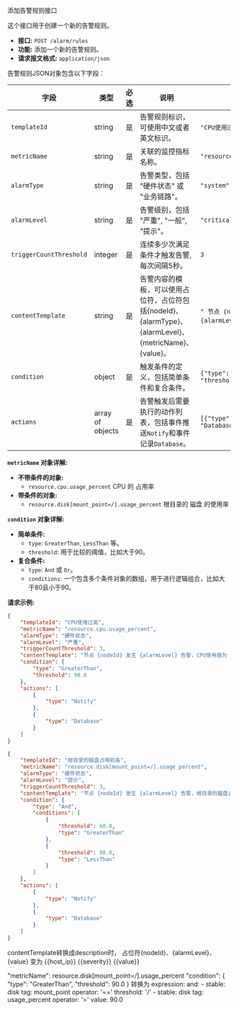 添加告警规则接口

这个接口用于创建一个新的告警规则。

*   **接口:** `POST /alarm/rules`
*   **功能:** 添加一个新的告警规则。
*   **请求报文格式:** `application/json`

告警规则JSON对象包含以下字段：

| 字段                  | 类型             | 必选 | 说明                                                                                              | 示例值                                                                  |
| --------------------- | ---------------- | ---- | ------------------------------------------------------------------------------------------------- | ----------------------------------------------------------------------- |
| `templateId`          | string           | 是   | 告警规则标识，可使用中文或者英文标识。                                                                        | `"CPU使用过高"`                                                      |
| `metricName`          | string           | 是   | 关联的监控指标名称。                                                                              | `"resource.cpu.usage_percent"`                                                   |
| `alarmType`           | string           | 是   | 告警类型，包括 "硬件状态" 或 "业务链路"。                                                          | `"system"`                                                              |
| `alarmLevel`          | string           | 是   | 告警级别，包括 "严重", "一般", "提示"。                                                   | `"critical"`                                                            |
| `triggerCountThreshold` | integer        | 是   | 连续多少次满足条件才触发告警, 每次间隔5秒。                                            | `3`                                                                     |
| `contentTemplate`     | string           | 是   | 告警内容的模板，可以使用占位符，占位符包括{nodeId}、{alarmType}、{alarmLevel}、{metricName}、{value}。                                                                  | `" 节点 {nodeId} 发生 {alarmLevel} 告警，..."`                     |
| `condition`           | object           | 是   | 触发条件的定义，包括简单条件和复合条件。                                                                                 | `{"type": "GreaterThan", "threshold": 5.0}`                             |
| `actions`             | array of objects | 是   | 告警触发后需要执行的动作列表，包括事件推送`Notify`和事件记录`Database`。                                          | `[{"type": "Log"}, {"type": "Database"}]`                               |

**`metricName` 对象详解:**
*   **不带条件的对象:**
    *  `resource.cpu.usage_percent` CPU 的 占用率
*   **带条件的对象:**
    *  `resource.disk[mount_point=/].usage_percent` 根目录的 磁盘 的使用率

**`condition` 对象详解:**
*   **简单条件:**
    *   `type`: `GreaterThan`, `LessThan` 等。
    *   `threshold`: 用于比较的阈值，比如大于90。
*   **复合条件:**
    *   `type`: `And` 或 `Or`。
    *   `conditions`: 一个包含多个条件对象的数组，用于进行逻辑组合，比如大于80且小于90。

**请求示例:**
```json
{
    "templateId": "CPU使用过高",
    "metricName": "resource.cpu.usage_percent",
    "alarmType": "硬件状态",
    "alarmLevel": "严重",
    "triggerCountThreshold": 3,
    "contentTemplate": "节点 {nodeId} 发生 {alarmLevel} 告警，CPU使用值为 {value}",
    "condition": {
        "type": "GreaterThan",
        "threshold": 90.0
    },
    "actions": [
        {
            "type": "Notify"
        },
        {
            "type": "Database"
        }
    ]
}
```

```json
{
    "templateId": "根目录的磁盘占用较高",
    "metricName": "resource.disk[mount_point=/].usage_percent",
    "alarmType": "硬件状态",
    "alarmLevel": "提示",
    "triggerCountThreshold": 3,
    "contentTemplate": "节点 {nodeId} 发生 {alarmLevel} 告警，根目录的磁盘占用为 {value}",
    "condition": {
        "type": "And",
        "conditions": [
            {
                "threshold": 60.0,
                "type": "GreaterThan"
            },
            {
                "threshold": 90.0,
                "type": "LessThan"
            }
        ]
    },
    "actions": [
        {
            "type": "Notify"
        },
        {
            "type": "Database"
        }
    ]
}
```

contentTemplate转换成description时，
占位符{nodeId}、{alarmLevel}、{value} 
变为 {{host_ip}} {{severity}} {{value}}

  "metricName": resource.disk[mount_point=/].usage_percent
  "condition": {
        "type": "GreaterThan",
        "threshold": 90.0
  }
  转换为
  expression:
    and:
    - stable: disk
      tag: mount_point
      operator: '=='
      threshold: '/'
    - stable: disk
      tag: usage_percent
      operator: '>'
      value: 90.0